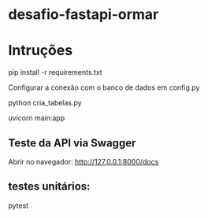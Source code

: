 # desafio-fastapi-ormar

# Intruções

pip install -r requirements.txt

Configurar a conexão com o banco de dados em config.py

python cria_tabelas.py

uvicorn main:app


## Teste da API via Swagger

Abrir no navegador: http://127.0.0.1:8000/docs


## testes unitários:

pytest


